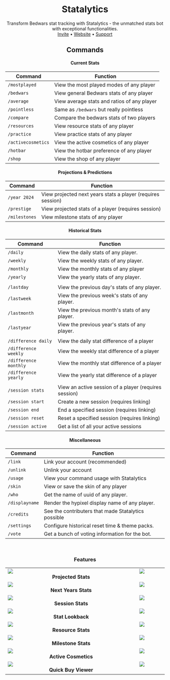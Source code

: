 <div align="center">

<h1>Statalytics</h1>
Transform Bedwars stat tracking with Statalytics - the unmatched stats bot with exceptional functionalities.
<br>
<a href="https://statalytics.net/invite">Invite</a> •
<a href="https://statalytics.net/">Website</a> •
<a href="https://statalytics.net/discord">Support</a>

## Commands
#### Current Stats
| Command | Function |
| ------- | -------- |
| `/mostplayed` | View the most played modes of any player |
| `/bedwars` | View general Bedwars stats of any player |
| `/average` | View average stats and ratios of any player |
| `/pointless` | Same as `/bedwars` but really pointless |
| `/compare` | Compare the bedwars stats of two players |
| `/resources` | View resource stats of any player |
| `/practice` | View practice stats of any player |
| `/activecosmetics` | View the active cosmetics of any player |
| `/hotbar` | View the hotbar preference of any player |
| `/shop` | View the shop of any player |


#### Projections & Predictions
| Command | Function |
| ------- | -------- |
| `/year 2024` | View projected next years stats a player (requires session)|
| `/prestige` | View projected stats of a player (requires session)|
| `/milestones` | View milestone stats of any player |

#### Historical Stats
| Command | Function |
| ------- | -------- |
| `/daily` | View the daily stats of any player. |
| `/weekly` | View the weekly stats of any player. |
| `/monthly` | View the monthly stats of any player |
| `/yearly` | View the yearly stats of any player. |
|||
| `/lastday` | View the previous day's stats of any player. |
| `/lastweek` | View the previous week's stats of any player. |
| `/lastmonth` | View the previous month's stats of any player. |
| `/lastyear` | View the previous year's stats of any player. |
|||
| `/difference daily` | View the daily stat difference of a player |
| `/difference weekly` | View the weekly stat difference of a player |
| `/difference monthly` | View the monthly stat difference of a player |
| `/difference yearly` | View the yearly stat difference of a player |
|||
| `/session stats` | View an active session of a player (requires session)|
| `/session start` | Create a new session (requires linking) |
| `/session end` | End a specified session (requires linking) |
| `/session reset` | Reset a specified session (requires linking) |
| `/session active` | Get a list of all your active sessions |

#### Miscellaneous
| Command | Function |
| ------- | -------- |
| `/link` | Link your account (recommended) |
| `/unlink` | Unlink your account |
| `/usage` | View your command usage with Statalytics |
| `/skin` | View or save the skin of any player |
| `/who` | Get the name of uuid of any player. |
| `/displayname` | Render the hypixel display name of any player. |
| `/credits` | See the contributers that made Statalytics possible |
| `/settings` | Configure historical reset time & theme packs. |
| `/vote` | Get a bunch of voting information for the bot. |

<br>

<h3>Features</h3>

| | |
|:-------------------------:|:-------------------------:|
|<div style="width: 400px; display: flex; flex-direction: column"><img src="https://statalytics.net/image/features/projected.png?width=400&height=293"></div> **Projected Stats** | <div style="width: 400px; display: flex; flex-direction: column"><img src="https://statalytics.net/image/features/bedwars.png?width=400&height=293"></div> **Bedwars Stats** |
|<div style="width: 400px; display: flex; flex-direction: column"><img src="https://statalytics.net/image/features/year.png?width=400&height=293"></div> **Next Years Stats** | <div style="width: 400px; display: flex; flex-direction: column"><img src="https://statalytics.net/image/features/compare.png?width=400&height=293"></div> **Stat Comparison** |
|<div style="width: 400px; display: flex; flex-direction: column"><img src="https://statalytics.net/image/features/session.png?width=400&height=293"></div> **Session Stats** | <div style="width: 400px; display: flex; flex-direction: column"><img src="https://statalytics.net/image/features/historical.png?width=400&height=293"></div> **Historic Stats** |
|<div style="width: 400px; display: flex; flex-direction: column"><img src="https://statalytics.net/image/features/historical.png?width=400&height=293"></div> **Stat Lookback** | <div style="width: 400px; display: flex; flex-direction: column"><img src="https://statalytics.net/image/features/difference.png?width=400&height=293"></div> **Stat Differences** |
|<div style="width: 400px; display: flex; flex-direction: column"><img src="https://statalytics.net/image/features/resources.png?width=400&height=293"></div> **Resource Stats** | <div style="width: 400px; display: flex; flex-direction: column"><img src="https://statalytics.net/image/features/practice.png?width=400&height=293"></div> **Practice Stats** |
|<div style="width: 400px; display: flex; flex-direction: column"><img src="https://statalytics.net/image/features/milestones.png?width=400&height=293"></div> **Milestone Stats** | <div style="width: 400px; display: flex; flex-direction: column"><img src="https://statalytics.net/image/features/ratios.png?width=400&height=293"></div> **Average Stats** |
|<div style="width: 400px; display: flex; flex-direction: column"><img src="https://statalytics.net/image/features/activecosmetics.png?width=400&height=293"></div> **Active Cosmetics** | <div style="width: 400px; display: flex; flex-direction: column"><img src="https://statalytics.net/image/features/mostplayed.png?width=400&height=263"></div> **Most Played Stats** |
|<div style="width: 400px; display: flex; flex-direction: column"><img src="https://statalytics.net/image/features/shop.png?width=400&height=217"></div> **Quick Buy Viewer** | <div style="width: 400px; display: flex; flex-direction: column"><img src="https://statalytics.net/image/features/hotbar.png?width=400&height=247"></div> **Hotbar Preference Viewer** |

</div>
